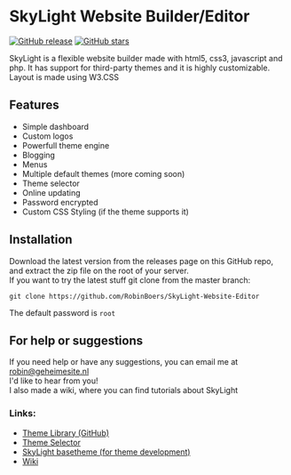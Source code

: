 # SkyLight Website Builder/Editor

[![GitHub release](https://img.shields.io/github/tag/RobinBoers/SkyLight-Website-Editor.svg?style=flat)](https://github.com/RobinBoers/SkyLight-Website-Editor/releases/)
[![GitHub stars](https://img.shields.io/github/stars/RobinBoers/SkyLight-Website-Editor.svg?style=social&label=Star&maxAge=2592000)](https://github.com/RobinBoers/SkyLight-Website-Editor/stargazers/)

SkyLight is a flexible website builder made with html5, css3, javascript and php. It has support for third-party themes and it is highly customizable. Layout is made using W3.CSS

## Features
- Simple dashboard
- Custom logos
- Powerfull theme engine
- Blogging
- Menus
- Multiple default themes (more coming soon)
- Theme selector
- Online updating
- Password encrypted 
- Custom CSS Styling (if the theme supports it)

## Installation
Download the latest version from the releases page on this GitHub repo, and extract the zip file on the root of your server.  
If you want to try the latest stuff git clone from the master branch:

```git clone https://github.com/RobinBoers/SkyLight-Website-Editor```  

The default password is `root`

## For help or suggestions
If you need help or have any suggestions, you can email me at robin@geheimesite.nl  
I'd like to hear from you!  
I also made a wiki, where you can find tutorials about SkyLight

### Links: 
- [Theme Library (GitHub)](https://github.com/RobinBoers/SkyLight-themelibrary)
- [Theme Selector](https://robinboers.github.io/SkyLight-themelibrary/)
- [SkyLight basetheme (for theme development)](https://github.com/RobinBoers/SkyLight-basetheme)
- [Wiki](https://github.com/RobinBoers/SkyLight-Website-Editor/wiki/)
